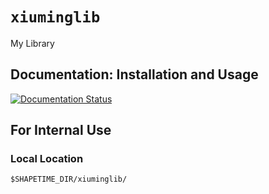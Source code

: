 # `xiuminglib`

My Library


## Documentation: Installation and Usage

[![Documentation Status](https://readthedocs.org/projects/xiuminglib/badge/?version=latest&style=for-the-badge)](https://xiuminglib.readthedocs.io/en/latest/?badge=latest&style=for-the-badge)

## For Internal Use

### Local Location

`$SHAPETIME_DIR/xiuminglib/`
